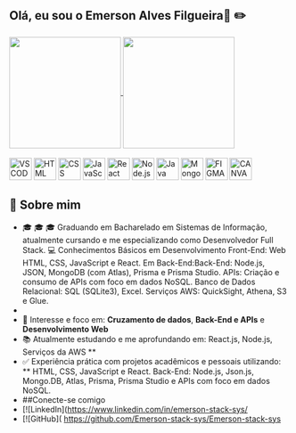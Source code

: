 ## Olá, eu sou o Emerson Alves Filgueira👋 :pencil2:


<a href="https://github.com/anuraghazra/github-readme-stats">
  <img height=200 align="center" src="https://github-readme-stats.vercel.app/api?username=emerson-stack-sys&show_icons=true&theme=dark" />
</a>
<a href="https://github.com/anuraghazra/convoychat">
  <img height=200 align="center" src="https://github-readme-stats.vercel.app/api/top-langs?username=emerson-stack-sys&layout=compact&langs_count=8&card_width=320&theme=dark" />
</a>

<div styles"display: inline_block"><br>
  <img src="https://raw.githubusercontent.com/marwin1991/profile-technology-icons/refs/heads/main/icons/visual_studio_code.png" alt="VSCODE" width="40"/>
<img src="https://raw.githubusercontent.com/marwin1991/profile-technology-icons/main/icons/html.png" alt="HTML" width="40"/>
<img src="https://raw.githubusercontent.com/marwin1991/profile-technology-icons/refs/heads/main/icons/css.png" alt="CSS" width="40"/>
 <img src="https://raw.githubusercontent.com/marwin1991/profile-technology-icons/refs/heads/main/icons/javascript.png" alt="JavaScript" width="40"/>
  <img src="https://raw.githubusercontent.com/marwin1991/profile-technology-icons/refs/heads/main/icons/react.png" alt="React" width="40"/>
  <img src="https://raw.githubusercontent.com/marwin1991/profile-technology-icons/refs/heads/main/icons/node_js.png" alt="Node.js" width="40"/>
  <img src="https://raw.githubusercontent.com/marwin1991/profile-technology-icons/refs/heads/main/icons/java.png" alt="Java" width="40"/>
  <img src="https://raw.githubusercontent.com/marwin1991/profile-technology-icons/refs/heads/main/icons/mongodb.png" alt="Mongo.db" width="40"/>
<img src="https://raw.githubusercontent.com/marwin1991/profile-technology-icons/refs/heads/main/icons/figma.png" alt="FIGMA" width="40"/>
<img src="https://raw.githubusercontent.com/marwin1991/profile-technology-icons/refs/heads/main/icons/canva.png" alt="CANVA" width="40"/>
</div>

## 🚀 Sobre mim
- 🎓 :mortar_board: 🎓 Graduando em Bacharelado em Sistemas de Informação, atualmente cursando e me especializando como Desenvolvedor Full Stack. 💻 Conhecimentos Básicos em Desenvolvimento Front-End: Web HTML, CSS, JavaScript e React. Em Back-End:Back-End: Node.js, JSON, MongoDB (com Atlas), Prisma e Prisma Studio. APIs: Criação e consumo de APIs com foco em dados NoSQL. Banco de Dados Relacional: SQL (SQLite3), Excel. Serviços AWS: QuickSight, Athena, S3 e Glue.
- 
-  🔎 Interesse e foco em: **Cruzamento de dados**, **Back-End e APIs** e **Desenvolvimento Web**
- 📚 Atualmente estudando e me aprofundando em: React.js,  Node.js, Serviços da AWS **
- ✅ Experiência prática com projetos acadêmicos e pessoais utilizando: ** HTML, CSS, JavaScript e React.  Back-End: Node.js, Json.js, Mongo.DB, Atlas, Prisma, Prisma Studio e APIs com foco em dados NoSQL.
- ##Conecte-se comigo
- [![LinkedIn](https://www.linkedin.com/in/emerson-stack-sys/
- [![GitHub]( https://github.com/Emerson-stack-sys/Emerson-stack-sys
<br>
<br>
<br>



